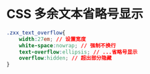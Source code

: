 # CSS 多余文本省略号显示

```css	
.zxx_text_overflow{
    width:27em; // 设置宽度
    white-space:nowrap; // 强制不换行
    text-overflow:ellipsis; // ...省略号显示
    overflow:hidden; // 超出部分隐藏
}
```

